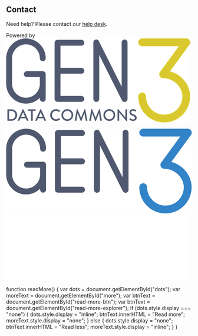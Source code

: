 
Contact
-------

Need help? Please contact our [help desk](mailto:heal-support@datacommons.io).

Powered by  
[![Gen3_logo](img/gen3_grey.png)](https://ctds.uchicago.edu/gen3)

 [![](img/gen3.png)](https://ctds.uchicago.edu/gen3)[![](img/createdby.png)](https://ctds.uchicago.edu/)

function readMore() { var dots = document.getElementById("dots"); var moreText = document.getElementById("more"); var btnText = document.getElementById("read-more-btn"); var btnText = document.getElementById("read-more-explorer"); if (dots.style.display === "none") { dots.style.display = "inline"; btnText.innerHTML = "Read more"; moreText.style.display = "none"; } else { dots.style.display = "none"; btnText.innerHTML = "Read less"; moreText.style.display = "inline"; } }